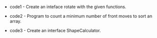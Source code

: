 #
- code1 - Create an inteface rotate with the given functions.

- code2 - Program to count a minimum number of front moves to sort an array.

- code3 - Create an interface ShapeCalculator.
#